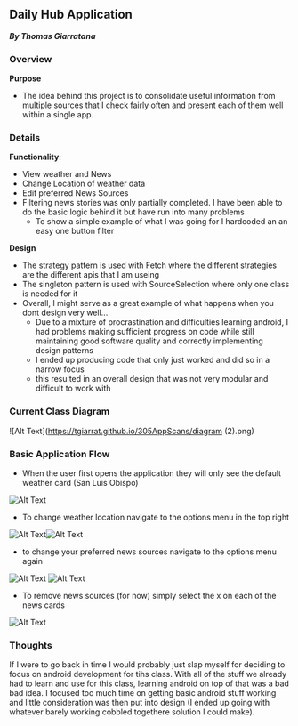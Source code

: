 
## Daily Hub Application
 **_By Thomas Giarratana_**

### Overview

**Purpose**
- The idea behind this project is to consolidate useful information from multiple sources that I check fairly often and present each of them well within a single app.

### Details

**Functionality**: 
  - View weather and News
  - Change Location of weather data
  - Edit preferred News Sources
  - Filtering news stories was only partially completed. I have been able to do the basic logic behind it but have run into many problems
    + To show a simple example of what I was going for I hardcoded an an easy one button filter 

**Design**
  - The strategy pattern is used with Fetch where the different strategies are the different apis that I am useing
  - The singleton pattern is used with SourceSelection where only one class is needed for it
  - Overall, I might serve as a great example of what happens when you dont design very well...
    + Due to a mixture of procrastination and difficulties learning android, I had problems making sufficient progress on code while still maintaining good software quality and correctly implementing design patterns
    + I ended up producing code that only just worked and did so in a narrow focus
    + this resulted in an overall design that was not very modular and difficult to work with 
    
### Current Class Diagram

![Alt Text](https://tgiarrat.github.io/305AppScans/diagram (2).png)

### Basic Application Flow
- When the user first opens the application they will only see the default weather card (San Luis Obispo) 

![Alt Text](/305AppScans/Capture.PNG?raw=true)

- To change weather location navigate to the options menu in the top right

![Alt Text](/305AppScans/Capture2.PNG?raw=true)![Alt Text](/305AppScans/Capture3.PNG?raw=true) 

- to change your preferred news sources navigate to the options menu again

![Alt Text](/305AppScans/Capture4.PNG?raw=true) ![Alt Text](/305AppScans/Capture5.PNG?raw=true)

- To remove news sources (for now) simply select the x on each of the news cards

![Alt Text](/305AppScans/Capture6.PNG?raw=true)




### Thoughts

If I were to go back in time I would probably just slap myself for deciding to focus on android development for tihs class. With all of the stuff we already had to learn and use for this class, learning android on top of that was a bad bad idea. I focused too much time on getting basic android stuff working and little consideration  was then put into design (I ended up going with whatever barely working cobbled togethere solution I could make). 



